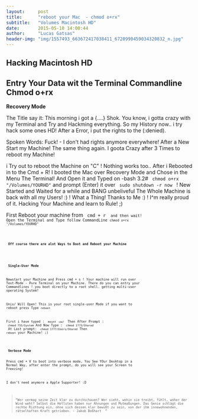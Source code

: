 ```yaml
---
layout:     post
title:      "reboot your Mac  - chmod o+rx"
subtitle:   "Volumes Macintosh HD"
date:       2015-05-10 14:00:44
author:     "Lucas Gatsas"
header-img: "img/1557493_663672417038411_6720990459034320832_n.jpg"
---
```

<h2 class="section-heading"> Hacking Macintosh HD </h2>
<h2 class="section-heading">Entry Your Data wit the Terminal Commandline Chmod o+rx</h2>


<strong> Recovery Mode </strong> 

The Title say it: This morning i got a {....} Shok. You know, i gotta crazy with my Terminal and Try and Hackming everything. 
So my History now.. i try hack some ones HD! After a Error, i put the rights to the (:denied).

Spoken Words: Fuck! - I don't had rights anymore everywhere! After a New Start my Machine! The same thing again. I goota Crazy after 3 Times to reboot my Machine!

i Try out to reboot the Machine on "C" ! Nothing works too.. After i Rebooted in to the Cmd + R! I booted the Mac over Recovery Mode and Chose in the Menu The Terminal! And Open it and Typed on -bash 3.2# <code> chmod o+rx "/Volumes/YOURHD"</code> and prompt (Enter) it over <code> sudo shutdown -r now </code> ! New Started and Waited for a while 
and BANG unbeliveful The Whole Machine is back with all my Users! :) ! What a Thing! Thanks to Me :) ! I^m really proud of it. Hacking Your Machine and learn to Rule! ;)


First Reboot your machine from <code> cmd + r  <code> and then wait!
Open the Terminal and Type follow CommandLine <code>chmod o+rx "/Volumes/YOURHD"


<br>
<strong> Off course there are alot Ways to Boot and Reboot your Machine </strong>

<br>



<strong> Single-User Mode </strong> 


Newstart your Machine and Press cmd + s ! Your machine will run over Text-Mode - Pure Terminal on your Machine. 
There do you can entry your Commandlines ! you boot directly to a root shell. getting multi-user operating System!

Unix/ Will Open! This is your root single-user Mode if you want to reboot press Type <code>reboot</code> 

First i have typed : <code> mount -uw/ </code>
Then After Prompt : <code> chmod 755/System</code>
And Now Type : <code> chmod 1773/Shared </code>
At Last prompt: <code> chmod 1777/Users/Shared</code>
Then <code>reboot</code> your Machine! ;) 




<br>
<strong> Verbose Mode </strong> 

Press cmd + V to boot into verbose mode, You See YOur Desktop in a Normal Way, after enter the prompt, do you will see your Screen to Freezing!









I don't need anymore a Apple Supporter! :D 


<blockquote>
“Wer vermag seine Zeit klar zu durchschauen? Wer sieht, wohin sie treibt, fühlt, woher der Wind weht? Selbst die Hellsten haben nur Ahnungen und Mutmaßungen. Das Genie schlägt die rechte Richtung ein, ohne sich dessen klar bewußt zu sein, von der ihm innewohnenden, rätselhaften Kraft getrieben. - Jakob Boßhart  ” 
</blockquote>

